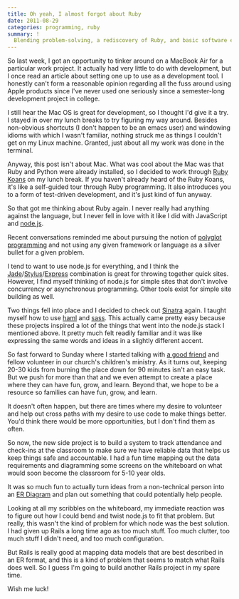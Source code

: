 ```yaml
---
title: Oh yeah, I almost forgot about Ruby
date: 2011-08-29
categories: programming, ruby
summary: !
  Blending problem-solving, a rediscovery of Ruby, and basic software engineering to solve problems in childcare.
---
```


So last week, I got an opportunity to tinker around on a MacBook Air for a particular work project. It actually had very little to do with development, but I once read an article about setting one up to use as a development tool. I honestly can't form a reasonable opinion regarding all the fuss around using Apple products since I've never used one seriously since a semester-long development project in college.

I still hear the Mac OS is great for development, so I thought I'd give it a try. I stayed in over my lunch breaks to try figuring my way around. Besides non-obvious shortcuts (I don't happen to be an emacs user) and windowing idioms with which I wasn't familiar, nothing struck me as things I couldn't get on my Linux machine. Granted, just about all my work was done in the terminal.

Anyway, this post isn't about Mac. What was cool about the Mac was that Ruby and Python were already installed, so I decided to work through [Ruby Koans](http://rubykoans.com/) on my lunch break. If you haven't already heard of the Ruby Koans, it's like a self-guided tour through Ruby programming. It also introduces you to a form of test-driven development, and it's just kind of fun anyway.

So that got me thinking about Ruby again. I never really had anything against the language, but I never fell in love with it like I did with JavaScript and [node.js](http://nodejs.org).

Recent conversations reminded me about pursuing the notion of [polyglot programming](http://www.google.com/search?sourceid=chrome&ie=UTF-8&q=define%3A+polyglot) and not using any given framework or language as a silver bullet for a given problem.

I tend to want to use node.js for everything, and I think the [Jade](http://jade-lang.com/)/[Stylus](http://learnboost.github.com/stylus/)/[Express](http://expressjs.com/) combination is great for throwing together quick sites. However, I find myself thinking of node.js for simple sites that don't involve concurrency or asynchronous programming. Other tools exist for simple site building as well.

Two things fell into place and I decided to check out [Sinatra](http://www.sinatrarb.com/) again. I taught myself how to use [haml](http://haml-lang.com/) and [sass](http://sass-lang.com/). This actually came pretty easy because these projects inspired a lot of the things that went into the node.js stack I mentioned above. It pretty much felt readily familiar and it was like expressing the same words and ideas in a slightly different accent.

So fast forward to Sunday where I started talking with [a good friend](http://jashurst.com/) and fellow volunteer in our church's children's ministry. As it turns out, keeping 20-30 kids from burning the place down for 90 minutes isn't an easy task. But we push for more than that and we even attempt to create a place where they can have fun, grow, and learn. Beyond that, we hope to be a resource so families can have fun, grow, and learn.

It doesn't often happen, but there are times where my desire to volunteer and help out cross paths with my desire to use code to make things better. You'd think there would be more opportunities, but I don't find them as often.

So now, the new side project is to build a system to track attendance and check-ins at the classroom to make sure we have reliable data that helps us keep things safe and accountable. I had a fun time mapping out the data requirements and diagramming some screens on the whiteboard on what would soon become the classroom for 5-10 year olds.

It was so much fun to actually turn ideas from a non-technical person into an [ER Diagram](http://en.wikipedia.org/wiki/Entity-relationship_model) and plan out something that could potentially help people.

Looking at all my scribbles on the whiteboard, my immediate reaction was to figure out how I could bend and twist node.js to fit that problem. But really, this wasn't the kind of problem for which node was the best solution. I had given up Rails a long time ago as too much stuff. Too much clutter, too much stuff I didn't need, and too much configuration.

But Rails is really good at mapping data models that are best described in an ER format, and this is a kind of problem that seems to match what Rails does well. So I guess I'm going to build another Rails project in my spare time.

Wish me luck!
